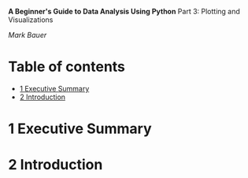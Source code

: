 **A Beginner's Guide to Data Analysis Using Python**
Part 3: Plotting and Visualizations

*Mark Bauer*



Table of contents
=================

   * [1 Executive Summary](#1-Executive-Summary)
   * [2 Introduction](#2-Introduction)


# 1 Executive Summary


# 2 Introduction


